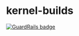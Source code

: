# kernel-builds

[![GuardRails badge](https://badges.production.guardrails.io/moul/kernel-builds.svg)](https://www.guardrails.io)
